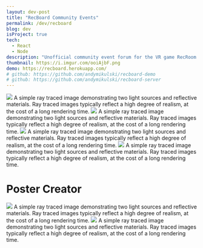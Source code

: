 ```yaml
---
layout: dev-post
title: "RecBoard Community Events"
permalink: /dev/recboard
blog: dev
isProject: true
tech:
  - React
  - Node
description: "Unofficial community event forum for the VR game RecRoom."
thumbnail: https://i.imgur.com/ooiAjbF.png
demo: https://recboard.herokuapp.com/
# github: https://github.com/andymikulski/recboard-demo
# github: https://github.com/andymikulski/recboard-server
---
```





<img src="https://imgur.com/1ySVKeC.png" />
<label>A simple ray traced image demonstrating two light sources and reflective materials. Ray traced images typically reflect a high degree of realism, at the cost of a long rendering time.</label>



<img src="https://imgur.com/IhWiB8U.png" />
<label>A simple ray traced image demonstrating two light sources and reflective materials. Ray traced images typically reflect a high degree of realism, at the cost of a long rendering time.</label>

<img src="https://imgur.com/HmpKw4g.png" />
<label>A simple ray traced image demonstrating two light sources and reflective materials. Ray traced images typically reflect a high degree of realism, at the cost of a long rendering time.</label>


<img src="https://imgur.com/tO1E2gU.png" />
<label>A simple ray traced image demonstrating two light sources and reflective materials. Ray traced images typically reflect a high degree of realism, at the cost of a long rendering time.</label>


# Poster Creator


<img src="https://imgur.com/ooiAjbF.png" />
<label>A simple ray traced image demonstrating two light sources and reflective materials. Ray traced images typically reflect a high degree of realism, at the cost of a long rendering time.</label>

<img src="https://imgur.com/dAk3zCz.png" />
<label>A simple ray traced image demonstrating two light sources and reflective materials. Ray traced images typically reflect a high degree of realism, at the cost of a long rendering time.</label>

